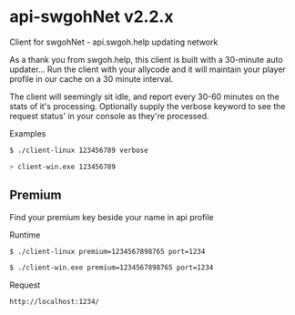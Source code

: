 # api-swgohNet v2.2.x
Client for swgohNet - api.swgoh.help updating network

As a thank you from swgoh.help, this client is built with a 30-minute auto updater...
Run the client with your allycode and it will maintain your player profile in our cache on a 30 minute interval. 

The client will seemingly sit idle, and report every 30-60 minutes on the stats of it's processing.
Optionally supply the verbose keyword to see the request status' in your console as they're processed.

Examples
```bash
$ ./client-linux 123456789 verbose

> client-win.exe 123456789
```

## Premium
Find your premium key beside your name in api profile

Runtime
```bash
$ ./client-linux premium=1234567898765 port=1234

$ ./client-win.exe premium=1234567898765 port=1234
```

Request
```
http://localhost:1234/
```
